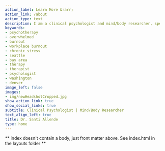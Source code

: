 ```yaml
---
action_label: Learn More &rarr;
action_link: /about
action_type: text
description: I am a clinical psychologist and mind/body researcher, specializing in chronic stress and workplace burnout, who uses a variety of modalities to help you feel more integrated and better prepared to meet your unique challenges.
keywords:
- psychotherapy
- overwhelmed
- burnout
- workplace burnout
- chronic stress
- seattle
- bay area
- therapy
- therapist
- psychologist
- washington
- denver
image_left: false
images: 
- img/newHeadshotCropped.jpg
show_action_link: true
show_social_links: true
subtitle: Clinical Psychologist | Mind/Body Researcher
text_align_left: true
title: Dr. Santi Allende
type: home
---
```


** index doesn't contain a body, just front matter above.
See index.html in the layouts folder **
